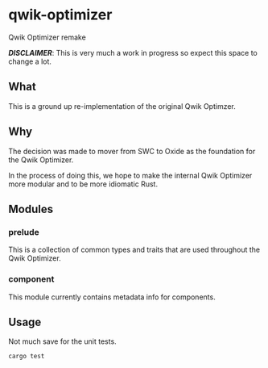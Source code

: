 # qwik-optimizer
Qwik Optimizer remake


**_DISCLAIMER_**: This is very much a work in progress so expect this space to change a lot.

## What
This is a ground up re-implementation of the original Qwik Optimzer.

## Why
The decision was made to mover from SWC to Oxide as the foundation for the Qwik Optimizer.  

In the process of doing this, we hope to make the internal Qwik Optimizer more modular and to be more idiomatic Rust.


## Modules

### prelude

This is a collection of common types and traits that are used throughout the Qwik Optimizer.

### component

This module currently contains metadata info for components.

## Usage

Not much save for the unit tests.

```shell 
cargo test
```